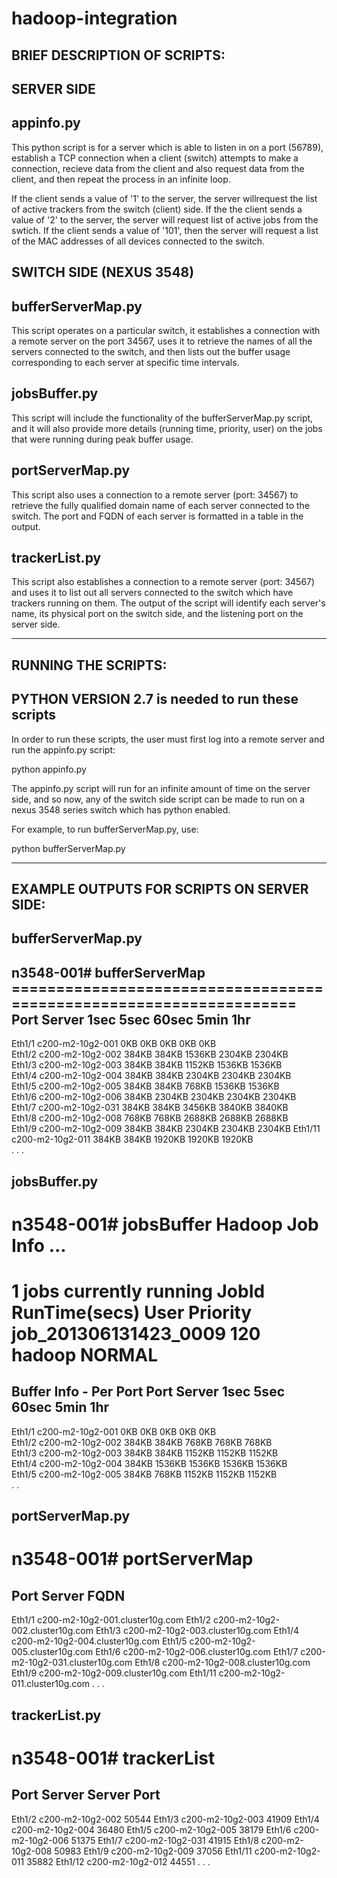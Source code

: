 hadoop-integration
==================


BRIEF DESCRIPTION OF SCRIPTS:
-----------------------------


SERVER SIDE 
-----------

appinfo.py
----------

This python script is for a server which is able to listen in on a port (56789), establish a TCP connection when a client (switch) attempts to 
make a connection, recieve data from the client and also request data from the client, and then repeat the process in an infinite loop. 

If the client sends a value of '1' to the server, the server willrequest the list of active trackers from the switch (client) side. 
If the the client sends a value of '2' to the server, the server will request list of active jobs from the swtich. 
If the client sends a value of '101', then the server will request a list of the MAC addresses of all devices connected to the switch. 


SWITCH SIDE (NEXUS 3548)
------------------------

bufferServerMap.py 
------------------

This script operates on a particular switch, it establishes a connection with a remote server on the port 34567, uses it to 
retrieve the names of all the servers connected to the switch, and then lists out the buffer usage corresponding to each server at 
specific time intervals. 

jobsBuffer.py 
-------------

This script will include the functionality of the bufferServerMap.py script, and it will also provide more details (running 
time, priority, user) on the jobs that were running during peak buffer usage. 

portServerMap.py 
----------------

This script also uses a connection to a remote server (port: 34567) to retrieve the fully qualified domain name of each server 
connected to the switch. The port and FQDN of each server is formatted in a table in the output.

trackerList.py 
--------------

This script also establishes a connection to a remote server (port: 34567) and uses it to list out all servers connected to the 
switch which have trackers running on them. The output of the script will identify each server's name, its physical port on the switch 
side, and the listening port on the server side.  


-----------------------------------------------------------------------------------------------------------------------------------


RUNNING THE SCRIPTS:
--------------------

 
PYTHON VERSION 2.7 is needed to run these scripts
-------------------------------------------------


In order to run these scripts, the user must first log into a remote server and run the appinfo.py script:

python appinfo.py 

The appinfo.py script will run for an infinite amount of time on the server side, and so now, any of the switch side script can be 
made to run on a nexus 3548 series switch which has python enabled.

For example, to run bufferServerMap.py, use:

python bufferServerMap.py


-------------------------------------------------------------------------------------------------------------------------------------

EXAMPLE OUTPUTS FOR SCRIPTS ON SERVER SIDE:
-------------------------------------------


bufferServerMap.py 
------------------


n3548-001# bufferServerMap ===================================================================
Port    Server                  1sec    5sec    60sec   5min    1hr
-------------------------------------------------------------------
Eth1/1  c200-m2-10g2-001        0KB     0KB     0KB     0KB     0KB     
Eth1/2  c200-m2-10g2-002        384KB   384KB   1536KB  2304KB  2304KB  
Eth1/3  c200-m2-10g2-003        384KB   384KB   1152KB  1536KB  1536KB  
Eth1/4  c200-m2-10g2-004        384KB   384KB   2304KB  2304KB  2304KB  
Eth1/5  c200-m2-10g2-005        384KB   384KB   768KB   1536KB  1536KB  
Eth1/6  c200-m2-10g2-006        384KB   2304KB  2304KB  2304KB  2304KB  
Eth1/7  c200-m2-10g2-031        384KB   384KB   3456KB  3840KB  3840KB  
Eth1/8  c200-m2-10g2-008        768KB   768KB   2688KB  2688KB  2688KB  
Eth1/9  c200-m2-10g2-009        384KB   384KB   2304KB  2304KB  2304KB 
Eth1/11 c200-m2-10g2-011        384KB   384KB   1920KB  1920KB  1920KB   
.
.
.



jobsBuffer.py 
-------------


n3548-001# jobsBuffer
Hadoop Job Info ... 
===================================================================
1 jobs currently running
JobId           RunTime(secs)   User    Priority
job_201306131423_0009   120     hadoop  NORMAL  
===================================================================
Buffer Info - Per Port
Port    Server                  1sec    5sec    60sec   5min    1hr
-------------------------------------------------------------------
Eth1/1  c200-m2-10g2-001        0KB     0KB     0KB     0KB     0KB     
Eth1/2  c200-m2-10g2-002        384KB   384KB   768KB   768KB   768KB   
Eth1/3  c200-m2-10g2-003        384KB   384KB   1152KB  1152KB  1152KB  
Eth1/4  c200-m2-10g2-004        384KB   1536KB  1536KB  1536KB  1536KB  
Eth1/5  c200-m2-10g2-005        384KB   768KB   1152KB  1152KB  1152KB  
.
.



portServerMap.py 
----------------


n3548-001# portServerMap
=======================================
Port    Server FQDN
---------------------------------------
Eth1/1  c200-m2-10g2-001.cluster10g.com
Eth1/2  c200-m2-10g2-002.cluster10g.com
Eth1/3  c200-m2-10g2-003.cluster10g.com
Eth1/4  c200-m2-10g2-004.cluster10g.com
Eth1/5  c200-m2-10g2-005.cluster10g.com
Eth1/6  c200-m2-10g2-006.cluster10g.com
Eth1/7  c200-m2-10g2-031.cluster10g.com
Eth1/8  c200-m2-10g2-008.cluster10g.com
Eth1/9  c200-m2-10g2-009.cluster10g.com
Eth1/11 c200-m2-10g2-011.cluster10g.com
.
.
.



trackerList.py 
--------------


n3548-001# trackerList
===========================================
Port    Server                  Server Port
-------------------------------------------
Eth1/2  c200-m2-10g2-002        50544
Eth1/3  c200-m2-10g2-003        41909
Eth1/4  c200-m2-10g2-004        36480
Eth1/5  c200-m2-10g2-005        38179
Eth1/6  c200-m2-10g2-006        51375
Eth1/7  c200-m2-10g2-031        41915
Eth1/8  c200-m2-10g2-008        50983
Eth1/9  c200-m2-10g2-009        37056
Eth1/11 c200-m2-10g2-011        35882
Eth1/12 c200-m2-10g2-012        44551
.
.
.

